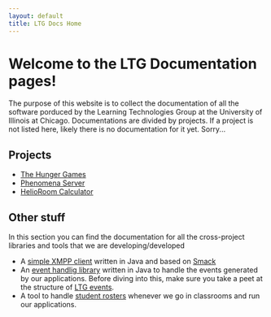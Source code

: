 ```yaml
---
layout: default
title: LTG Docs Home
---
```



# Welcome to the LTG Documentation pages!

The purpose of this website is to collect the documentation of all the software porduced by the Learning Technologies Group at the University of Illinois at Chicago. Documentations are divided by projects. If a project is not listed here, likely there is no documentation for it yet. Sorry... 

## Projects

* [The Hunger Games](https://github.com/ltg-uic/hunger-games/wiki)
* [Phenomena Server](https://github.com/ltg-uic/phenomena-server/wiki)
* [HelioRoom Calculator](http://ltg-uic.github.io/hr-phen-flex-client/)

## Other stuff
In this section you can find the documentation for all the cross-project libraries and tools that we are developing/developed

* A [simple XMPP client](https://github.com/ltg-uic/simple-java-xmpp-client) written in Java and based on [Smack](http://www.igniterealtime.org/projects/smack/)
* An [event handlig library](https://github.com/ltg-uic/ltg-java-event-handler) written in Java to handle the events generated by our applications. Before diving into this, make sure you take a peet at the structure of [LTG events](https://github.com/ltg-uic/ltg-java-event-handler/wiki).
* A tool to handle [student rosters](https://github.com/ltg-uic/ltg-student-roster-tool) whenever we go in classrooms and run our applications.

